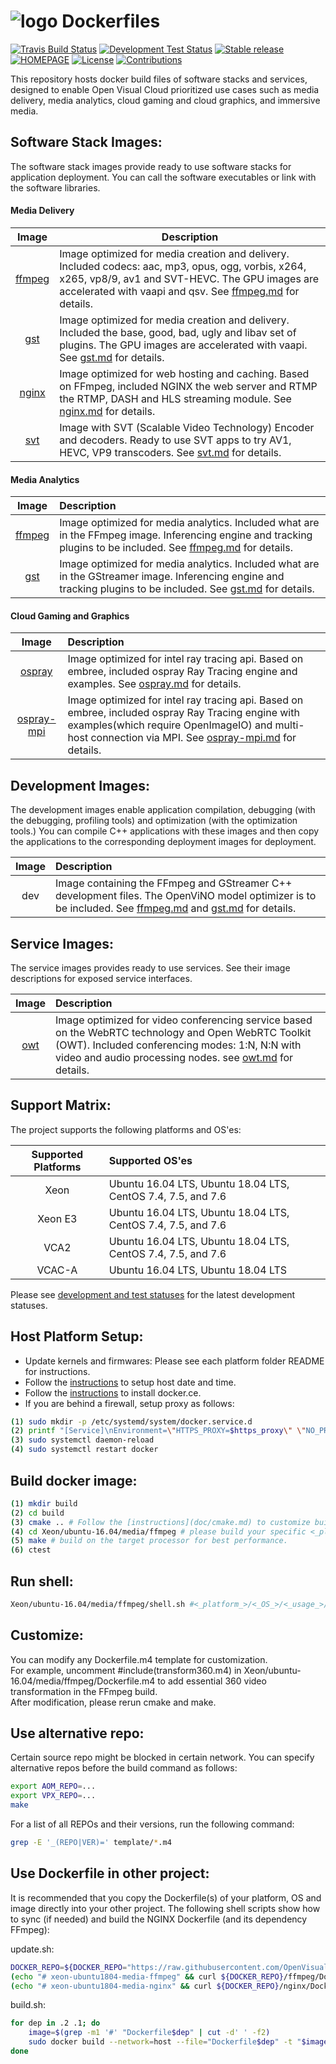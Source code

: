 # ![logo][]  Dockerfiles
[![Travis Build Status](https://travis-ci.com/OpenVisualCloud/Dockerfiles.svg?branch=master)](https://travis-ci.com/OpenVisualCloud/Dockerfiles)
[![Development Test Status](https://img.shields.io/badge/Test-Result-green.svg)](https://github.com/OpenVisualCloud/Dockerfiles/blob/master/doc/test.md)
[![Stable release](https://img.shields.io/badge/latest_release-v19.10-blue.svg)](https://github.com/OpenVisualCloud/Dockerfiles/releases/tag/v19.10)
[![HOMEPAGE](https://img.shields.io/badge/HOMEPAGE-01.org-brightblue.svg)](https://01.org/OpenVisualCloud)
[![License](https://img.shields.io/badge/license-BSD_3_Clause-yellow.svg)](https://github.com/OpenVisualCloud/Dockerfiles/blob/master/LICENSE)
[![Contributions](https://img.shields.io/badge/contributions-welcome-orange.svg)](https://github.com/OpenVisualCloud/Dockerfiles/wiki)

[logo]: https://avatars3.githubusercontent.com/u/46843401?s=90&v=4

This repository hosts docker build files of software stacks and services, designed to enable Open Visual Cloud prioritized use cases such as media delivery, media analytics, cloud gaming and cloud graphics, and immersive media.

## Software Stack Images:

The software stack images provide ready to use software stacks for application deployment. You can call the software executables or link with the software libraries.   

#### Media Delivery

| Image | Description |
| :-----: | ----- | 
| [ffmpeg](doc/ffmpeg.md) |Image optimized for media creation and delivery. Included codecs: aac, mp3, opus, ogg, vorbis, x264, x265, vp8/9, av1 and SVT-HEVC. The GPU images are accelerated with vaapi and qsv. See [ffmpeg.md](doc/ffmpeg.md) for details.|
| [gst](doc/gst.md) |Image optimized for media creation and delivery. Included the base, good, bad, ugly and libav set of plugins. The GPU images are accelerated with vaapi. See [gst.md](doc/gst.md) for details.|
| [nginx](doc/nginx.md) |Image optimized for web hosting and caching. Based on FFmpeg, included NGINX the web server and RTMP the RTMP, DASH and HLS streaming module. See [nginx.md](doc/nginx.md) for details.|
| [svt](doc/svt.md) |Image with SVT (Scalable Video Technology) Encoder and decoders. Ready to use SVT apps to try AV1, HEVC, VP9 transcoders. See [svt.md](doc/svt.md) for details.|

#### Media Analytics   

| Image | Description |
| :-----: | :----- | 
| [ffmpeg](doc/ffmpeg.md) |Image optimized for media analytics. Included what are in the FFmpeg image. Inferencing engine and tracking plugins to be included. See [ffmpeg.md](doc/ffmpeg.md) for details.|
| [gst](doc/gst.md) |Image optimized for media analytics. Included what are in the GStreamer image. Inferencing engine and tracking plugins to be included. See [gst.md](doc/gst.md) for details.|

#### Cloud Gaming and Graphics

| Image | Description |
| :-----: | :----- | 
| [ospray](doc/ospray.md) |Image optimized for intel ray tracing api. Based on embree, included ospray Ray Tracing engine and examples. See [ospray.md](doc/ospray.md) for details.|
| [ospray-mpi](doc/ospray-mpi.md) |Image optimized for intel ray tracing api. Based on embree, included ospray Ray Tracing engine with examples(which require OpenImageIO) and multi-host connection via MPI. See [ospray-mpi.md](doc/ospray-mpi.md) for details.|

## Development Images:     

The development images enable application compilation, debugging (with the debugging, profiling tools) and optimization (with the optimization tools.) You can compile C++ applications with these images and then copy the applications to the corresponding deployment images for deployment.       

| Image | Description |
| :-----: | :----- | 
| dev | Image containing the FFmpeg and GStreamer C++ development files. The OpenViNO model optimizer is to be included. See [ffmpeg.md](doc/ffmpeg.md) and [gst.md](doc/gst.md) for details.|

## Service Images:

The service images provides ready to use services. See their image descriptions for exposed service interfaces.    

| Image | Description |
| :-----: | :----- | 
| [owt](doc/owt.md)| Image optimized for video conferencing service based on the WebRTC technology and Open WebRTC Toolkit (OWT). Included conferencing modes: 1:N, N:N with video and audio processing nodes. see [owt.md](doc/owt.md) for details. |

## Support Matrix:

The project supports the following platforms and OS'es:

| Supported Platforms | Supported OS'es |
| :---: | :--- |
| Xeon | Ubuntu 16.04 LTS, Ubuntu 18.04 LTS, CentOS 7.4, 7.5, and 7.6 |
| Xeon E3 | Ubuntu 16.04 LTS, Ubuntu 18.04 LTS, CentOS 7.4, 7.5, and 7.6 |
| VCA2 | Ubuntu 16.04 LTS, Ubuntu 18.04 LTS, CentOS 7.4, 7.5, and 7.6 |
| VCAC-A | Ubuntu 16.04 LTS, Ubuntu 18.04 LTS |

Please see [development and test statuses](doc/test.md) for the latest development statuses.    

## Host Platform Setup:

- Update kernels and firmwares: Please see each platform folder README for instructions.    
- Follow the [instructions](https://www.digitalocean.com/community/tutorials/how-to-set-up-time-synchronization-on-ubuntu-18-04) to setup host date and time.
- Follow the [instructions](https://docs.docker.com/install) to install docker.ce.    
- If you are behind a firewall, setup proxy as follows:    

```bash
(1) sudo mkdir -p /etc/systemd/system/docker.service.d    
(2) printf "[Service]\nEnvironment=\"HTTPS_PROXY=$https_proxy\" \"NO_PROXY=$no_proxy\"\n" | sudo tee /etc/systemd/system/docker.service.d/proxy.conf    
(3) sudo systemctl daemon-reload     
(4) sudo systemctl restart docker     
```

## Build docker image: 

```bash
(1) mkdir build    
(2) cd build     
(3) cmake .. # Follow the [instructions](doc/cmake.md) to customize building process    
(4) cd Xeon/ubuntu-16.04/media/ffmpeg # please build your specific <_platform_>/<_OS_>/<_usage_>/<_image_> only as a full build takes a long time.     
(5) make # build on the target processor for best performance.    
(6) ctest   
```

## Run shell:

```bash
Xeon/ubuntu-16.04/media/ffmpeg/shell.sh #<_platform_>/<_OS_>/<_usage_>/<_image_>
```

## Customize:

You can modify any Dockerfile.m4 template for customization.     
For example, uncomment #include(transform360.m4) in Xeon/ubuntu-16.04/media/ffmpeg/Dockerfile.m4 to add essential 360 video transformation in the FFmpeg build.    
After modification, please rerun cmake and make.     

## Use alternative repo:

Certain source repo might be blocked in certain network. You can specify alternative repos before the build command as follows:

```bash
export AOM_REPO=...       
export VPX_REPO=...     
make
```

For a list of all REPOs and their versions, run the following command:

```bash
grep -E '_(REPO|VER)=' template/*.m4         
```

## Use Dockerfile in other project:

It is recommended that you copy the Dockerfile(s) of your platform, OS and image directly into your other project. The following shell scripts show how to sync (if needed) and build the NGINX Dockerfile (and its dependency FFmpeg):

update.sh:   
```bash
DOCKER_REPO=${DOCKER_REPO="https://raw.githubusercontent.com/OpenVisualCloud/Dockerfiles/master/Xeon/ubuntu-18.04/media"}    
(echo "# xeon-ubuntu1804-media-ffmpeg" && curl ${DOCKER_REPO}/ffmpeg/Dockerfile) > Dockerfile.2    
(echo "# xeon-ubuntu1804-media-nginx" && curl ${DOCKER_REPO}/nginx/Dockerfile) > Dockerfile.1    
```
build.sh:   
```bash
for dep in .2 .1; do   
    image=$(grep -m1 '#' "Dockerfile$dep" | cut -d' ' -f2)   
    sudo docker build --network=host --file="Dockerfile$dep" -t "$image:latest" . $(env | grep -E '_(proxy)=' | sed 's/^/--build-arg /')   
done  
```
